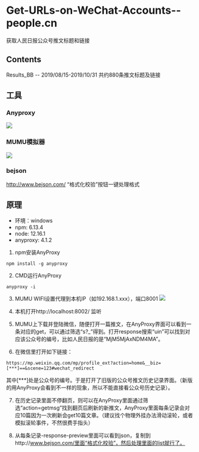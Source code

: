 # Get-URLs-on-WeChat-Accounts--people.cn
获取人民日报公众号推文标题和链接

## Contents
Results_BB -- 2019/08/15-2019/10/31 共约880条推文标题及链接

## 工具
### Anyproxy
![](https://i.imgur.com/tyuccy6.png)

### MUMU模拟器
![](https://i.imgur.com/J5LntK1.png)

### bejson
http://www.bejson.com/
“格式化校验”按钮一键处理格式

## 原理
* 环境：windows
* npm: 6.13.4
* node: 12.16.1
* anyproxy: 4.1.2

1. npm安装AnyProxy
```
npm install -g anyproxy
```

2. CMD运行AnyProxy
```
anyproxy -i
```

3. MUMU WIFI设置代理到本机IP（如192.168.1.xxx），端口8001
![](https://i.imgur.com/m4b6gmG.png)

4. 本机打开http://localhost:8002/ 监听

5. MUMU上下载并登陆微信，随便打开一篇推文，在AnyProxy界面可以看到一条对应的get，可以通过筛选“s?_”得到。打开response搜索“uin”可以找到对应该公众号的编号，比如人民日报的是“MjM5MjAxNDM4MA”。

6. 在微信里打开如下链接：
```
https://mp.weixin.qq.com/mp/profile_ext?action=home&__biz=[***]==&scene=123#wechat_redirect
```
其中[***]处是公众号的编号。于是打开了旧版的公众号推文历史记录界面。（新版的用AnyProxy会看到不一样的现象，所以不能直接看公众号历史记录）。

7. 在历史记录里面不停翻页，则可以在AnyProxy里面通过筛选“action=getmsg”找到翻页后刷新的新推文，AnyProxy里面每条记录会对应10篇因为一次刷新会get10篇文章。（建议找个物理外挂办法滑动滚轮，或者模拟滚轮事件，不然很费手指头）

8. 从每条记录-response-preview里面可以看到json，复制到http://www.bejson.com/里面“格式化校验”，然后处理里面的list就行了。
